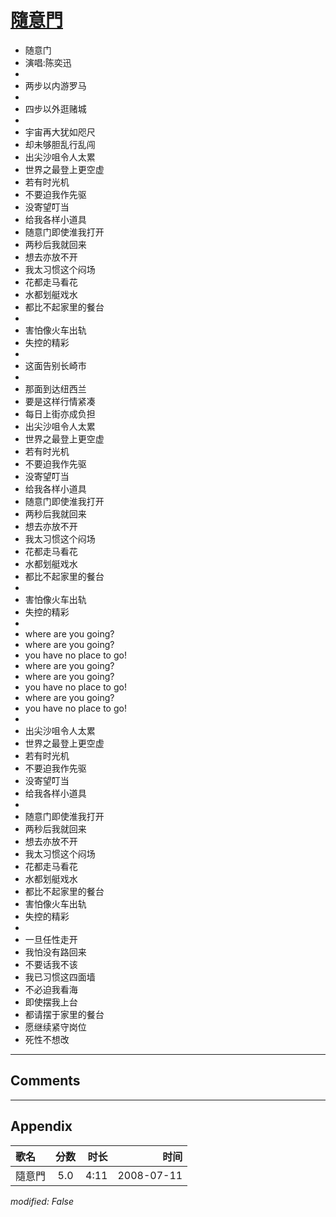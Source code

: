 # [隨意門](https://music.163.com/song?id=32714442)

* 随意门
* 演唱:陈奕迅
* 
* 两步以内游罗马
* 
* 四步以外逛赌城
* 
* 宇宙再大犹如咫尺
* 却未够胆乱行乱闯
* 出尖沙咀令人太累
* 世界之最登上更空虚
* 若有时光机
* 不要迫我作先驱
* 没寄望叮当
* 给我各样小道具
* 随意门即使淮我打开
* 两秒后我就回来
* 想去亦放不开
* 我太习惯这个闷场
* 花都走马看花
* 水都划艇戏水
* 都比不起家里的餐台
* 
* 害怕像火车出轨
* 失控的精彩
* 
* 这面告别长崎市
* 
* 那面到达纽西兰
* 要是这样行情紧凑
* 每日上街亦成负担
* 出尖沙咀令人太累
* 世界之最登上更空虚
* 若有时光机
* 不要迫我作先驱
* 没寄望叮当
* 给我各样小道具
* 随意门即使淮我打开
* 两秒后我就回来
* 想去亦放不开
* 我太习惯这个闷场
* 花都走马看花
* 水都划艇戏水
* 都比不起家里的餐台
* 
* 害怕像火车出轨
* 失控的精彩
* 
* where are you going?
* where are you going?
* you have no place to go!
* where are you going?
* where are you going?
* you have no place to go!
* where are you going?
* you have no place to go!
* 
* 出尖沙咀令人太累
* 世界之最登上更空虚
* 若有时光机
* 不要迫我作先驱
* 没寄望叮当
* 给我各样小道具
* 
* 随意门即使淮我打开
* 两秒后我就回来
* 想去亦放不开
* 我太习惯这个闷场
* 花都走马看花
* 水都划艇戏水
* 都比不起家里的餐台
* 害怕像火车出轨
* 失控的精彩
* 
* 一旦任性走开
* 我怕没有路回来
* 不要话我不该
* 我已习惯这四面墙
* 不必迫我看海
* 即使摆我上台
* 都请摆于家里的餐台
* 愿继续紧守岗位
* 死性不想改


---

## Comments


---

## Appendix

|歌名|分数|时长|时间|
|:---|:---:|---:|---:|
|隨意門|5.0|4:11|2008-07-11

*modified: False*